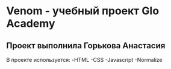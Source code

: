 # Venom - учебный проект Glo Academy
## Проект выполнила Горькова Анастасия

В проекте используется:
-HTML
-CSS
-Javascript
-Normalize
